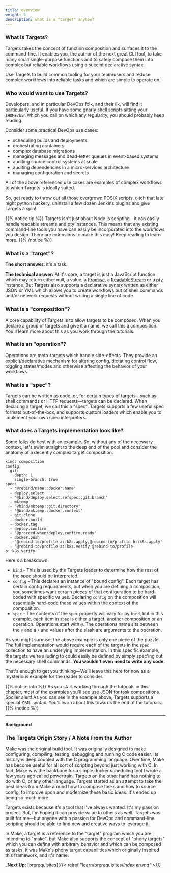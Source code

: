 ```yaml
---
title: overview
weight: 5
description: what is a "target" anyhow?
---
```


### What is Targets?

Targets takes the concept of function composition and surfaces it to the command-line. It enables you, the author of the next great CLI tool, to take many small single-purpose functions and to safely compose them into complex but reliable workflows using a succint declarative syntax.

Use Targets to build common tooling for your team/users and reduce complex workflows into reliable tasks and which are simple to operate on.

### Who would want to use Targets?

Developers, and in particular DevOps folk, and their ilk, will find it particularly useful. If you have some gnarly shell scripts sitting your `$HOME/bin` which you call on which any regularity, you should probably keep reading.

Consider some practical DevOps use cases:

* scheduling builds and deployments
* orchestrating containers
* complex database migrations
* managing messages and dead-letter queues in event-based systems
* auditing source control systems at scale
* auditing dependencies in a micro-services architecture
* managing configuration and secrets

All of the above referenced use cases are examples of complex workflows to which Targets is ideally suited.

So, get ready to throw out all those overgrown POSIX scripts, ditch that late night python hackery, uninstall a few dozen Jenkins plugins and give Targets a spin!

{{% notice tip %}}
Targets isn't just about Node.js scripting—it can easily handle readable streams and pty instances. This means that any existing command-line tools you have can easily be incorporated into the workflows you design. There are extensions to make this easy! Keep reading to learn more.
{{% /notice %}}

### What is a "target"?

**The short answer:** it's a task.

**The technical answer:** At it's core, a target is just a JavaScript function which may return either null, a value, a [Promise](https://promisesaplus.com/), a [ReadableStream](https://nodejs.org/api/stream.html#stream_readable_streams) or a [pty](https://www.npmjs.com/package/node-pty) instance. But Targets also supports a declarative syntax written as either JSON or YML which allows you to create workflows out of shell commands and/or network requests without writing a single line of code.

### What is a "composition"?

A core capability of Targets is to allow targets to be composed. When you declare a group of targets and give it a name, we call this a composition. You'll learn more about this as you work through the tutorials.

### What is an "operation"?

Operations are meta-targets which handle side-effects. They provide an explicit/declarative mechanism for altering config, dictating control flow, toggling states/modes and otherwise affecting the behavior of your workflows.

### What is a "spec"?

Targets can be written as code, or, for certain types of targets—such as shell commands or HTTP requests—targets can be declared. When declaring a target, we call this a "spec". Targets supports a few useful spec formats out-of-the-box, and supports custom loaders which enable you to implement your own spec interpreters.

### What does a Targets implementation look like?

Some folks do best with an example. So, without any of the necessary context, let's swim straight to the deep end of the pool and consider the anatomy of a decently complex target composition.

```
kind: composition
config:
  git:
    depth: 1
    single-branch: true
spec:
  - '@rebind/name::docker.name'
  - deploy.select
  - '@bind/deploy.select.refspec::git.branch'
  - mktemp
  - '@bind/mktemp::git.directory'
  - '@bind/mktemp::docker.context'
  - git.clone
  - docker.build
  - docker.tag
  - deploy.confirm
  - '@proceed-when/deploy.confirm.ready'
  - docker.push
  - '@rebind-to/profile-a::k8s.apply,@rebind-to/profile-b::k8s.apply'
  - '@rebind-to/profile-a::k8s.verify,@rebind-to/profile-b::k8s.verify'
```

Here's a breakdown:

* `kind` - This is used by the Targets loader to determine how the rest of the spec should be interpreted.
* `config` - This declares an instance of "bound config". Each target has certain config requirements, but when you are defining a composition, you sometimes want certain pieces of that configuration to be hard-coded with specific values. Declaring `config` on the composition will essentially hard-code these values within the context of the composition.
* `spec` - The contents of the `spec` property will vary for by `kind`, but in this example, each item in `spec` is either a target, another composition or an operation. Operations start with `@`. The operations name sits between the `@` and a `/` and values after the slash are arguments to the operation.

As you might surmise, the above example is only one piece of the puzzle. The full implementation would require each of the targets in the `spec` collection to have an underlying implementation. In this specific example, the targets we're alluding to could easily be defined by simply spec'ing out the necessary shell commands. **You wouldn't even need to write any code.**

That's enough to get you thinking—We'll leave this here for now as a mysterious example for the reader to consider.

{{% notice info %}}
As you start working through the tutorials in this chapter, most of the examples you'll see use JSON for task compositions. Spoiler alert! As you can see in the example above, Targets supports a special YML syntax. You'll learn about this towards the end of the tutorials.
{{% /notice %}}

-----


#### Background

### The Targets Origin Story / A Note From the Author

Make was the original build tool. It was originally designed to make configuring, compiling, testing, debugging and running C code easier. Its history is deep coupled with the C programming language. Over time, Make has become useful for all sort of scripting beyond just working with C. In fact, Make was the backbone for a simple docker scheduling tool I wrote a few years ago called [powertrain](https://github.com/carsdotcom/powertrain). Targets on the other hand has nothing to do with C, or any other language. Targets started as an attempt to take the best ideas from Make around how to compose tasks and how to source config, to improve upon and modernize these basic ideas. It's ended up being so much more.

Targets exists because it's a tool that I've always wanted. It's my passion project. But, I'm hoping it can provide value to others as well. Targets was built for me—but anyone with a passion for DevOps and command-line scripting should be able to find new and creative ways to leverage it.

In Make, a target is a reference to the "target" program which you are intending to "make", but Make also supports the concept of "phony targets" which you can define with arbitrary behavior and which can be composed as tasks. It was Make's phony target capabilities which originally inspired this framework, and it's name.

_**Next Up:** [prerequisites]({{< relref "learn/prerequisites/_index.en.md" >}})_

